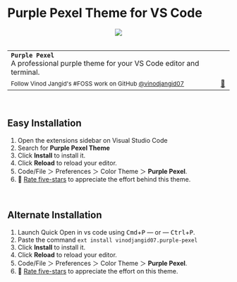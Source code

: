 # Purple Pexel Theme for VS Code

<div align="center">
<a align="center" href="https://vinodjangid07.github.io"><img align="center" src="https://github.com/vinodjangid07/purple-pexel/assets/86096184/278e18bf-2e8a-4ad6-8928-6f1661a9cabf" /></a>
</div>

<br>

<table width='100%' align="center">
    <tr>
        <td align='left' width='100%' colspan='2'>
            <strong><code>Purple Pexel</code></strong><br />
            A professional purple theme for your VS Code editor and terminal.
        </td>
    </tr>
    <tr><td><sup> Follow Vinod Jangid's #FOSS work on GitHub <a href='https://github.com/vinodjangid07'>@vinodjangid07</a></sup></td><td  align='center'> <a  target="_blank" href='https://vinodjangid07.github.io'>👋 </a></td></tr>
  
</table>



<br>



## Easy Installation

1. Open the extensions sidebar on Visual Studio Code
2. Search for **Purple Pexel Theme**
3. Click **Install** to install it.
4. Click **Reload** to reload your editor.
5. Code/File ＞ Preferences ＞ Color Theme ＞ **Purple Pexel**.
6. 🌟 [Rate five-stars](https://marketplace.visualstudio.com/items?itemName=vinodjangid07.purple-pexel&ssr=false#overview) to appreciate the effort behind this theme.

<br>



## Alternate Installation

1. Launch Quick Open in vs code using <kbd>Cmd</kbd>+<kbd>P</kbd> — or — <kbd>Ctrl</kbd>+<kbd>P</kbd>.
2. Paste the command `ext install vinodjangid07.purple-pexel`
3. Click **Install** to install it.
4. Click **Reload** to reload your editor.
5. Code/File ＞ Preferences ＞ Color Theme ＞ **Purple Pexel**.
6. 🌟 [Rate five-stars](https://marketplace.visualstudio.com/items?itemName=vinodjangid07.purple-pexel&ssr=false#overview) to appreciate the effort on this theme.

<br>
